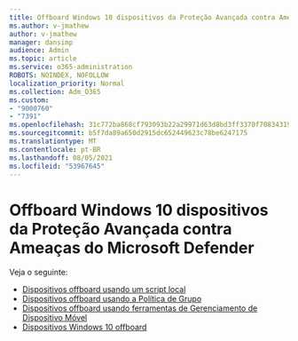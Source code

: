 ```yaml
---
title: Offboard Windows 10 dispositivos da Proteção Avançada contra Ameaças do Microsoft Defender
ms.author: v-jmathew
author: v-jmathew
manager: dansimp
audience: Admin
ms.topic: article
ms.service: o365-administration
ROBOTS: NOINDEX, NOFOLLOW
localization_priority: Normal
ms.collection: Adm_O365
ms.custom:
- "9000760"
- "7391"
ms.openlocfilehash: 31c772ba868cf793093b22a29971d63d8bd3ff3370f70834319a86691d62597e
ms.sourcegitcommit: b5f7da89a650d2915dc652449623c78be6247175
ms.translationtype: MT
ms.contentlocale: pt-BR
ms.lasthandoff: 08/05/2021
ms.locfileid: "53967645"
---
```

# <a name="offboard-windows-10-devices-from-microsoft-defender-advanced-threat-protection"></a>Offboard Windows 10 dispositivos da Proteção Avançada contra Ameaças do Microsoft Defender

Veja o seguinte:

- [Dispositivos offboard usando um script local](https://go.microsoft.com/fwlink/?linkid=2143465)
- [Dispositivos offboard usando a Política de Grupo](https://go.microsoft.com/fwlink/?linkid=2143632)
- [Dispositivos offboard usando ferramentas de Gerenciamento de Dispositivo Móvel](https://go.microsoft.com/fwlink/?linkid=2143633)
- [Dispositivos Windows 10 offboard](https://go.microsoft.com/fwlink/?linkid=2143629)
